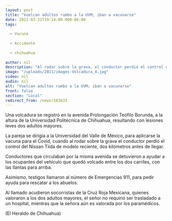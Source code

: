 ```yaml
---
layout: post
title: "Vuelcan adultos rumbo a la UVM; iban a vacunarse"
date: 2021-03-31T19:14:00.000-06:00
tags:
  
  - Vacuna
  
  - Accidente
  
  - chihuahua
  
author: nil
description: "Al rodar sobre la grava, el conductor perdió el control del automóvil, siendo proyectados a poca distancia de llegar a su destino"
image: "/uploads/2021/images-Volcadura_4.jpg"
video: nil
audio: nil
alt: "Vuelcan adultos rumbo a la UVM; iban a vacunarse"
front: false
section: "Local"
redirect_from: /news/183633
---
```


Una volcadura se registró en la avenida Prolongación Teófilo Borunda, a la altura de la Universidad Politécnica de Chihuahua, resultando con lesiones leves dos adultos mayores.

La pareja se dirigía a la Universidad del Valle de México, para aplicarse la vacuna para el Covid, cuando al rodar sobre la grava el conductor perdió el control del Nissan Tiida de modelo reciente, dos kilómetros antes de llegar.

Conductores que circulaban por la misma avenida se detuvieron a ayudar a los ocupantes del vehículo que quedó volcado entre los dos carriles, con las llantas para arriba.

Asimismo, testigos llamaron al número de Emergencias 911, para pedir ayuda para rescatar a los abuelos.

Al llamado acudieron socorristas de la Cruz Roja Mexicana, quienes valoraron a los dos adultos mayores, el señor no requirió ser trasladado a un hospital, mientras que la señora aún es valorada por los paramédicos.

(El Heraldo de Chihuahua)